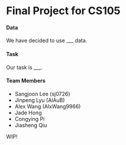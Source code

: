 # Final Project for CS105

#### Data
We have decided to use ___ data.

#### Task
Our task is ___.

#### Team Members
- Sangjoon Lee (sj0726)
- Jinpeng Lyu (AlAuB)
- Alex Wang (AlxWang9966)
- Jade Hong
- Congying Pi
- Jiasheng Qiu


WIP!